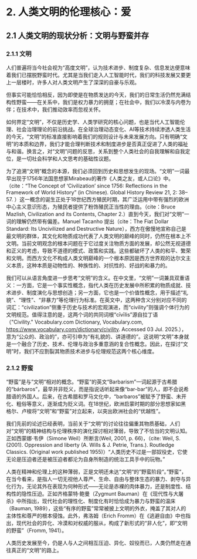 # 2. 人类文明的伦理核心：爱
## 2.1 人类文明的现状分析：文明与野蛮并存
### 2.1.1 文明

人们普遍将当今社会视为“高度文明”，认为技术进步、制度复杂、信息发达便意味着我们已摆脱野蛮时代。尤其是当我们走入人工智能时代，我们的科技发展又要更上一层楼时，许多人对人类文明产生了深深的自豪与乐观。

但事实可能恰恰相反，因为即使是在物质发达的今天，我们的日常生活仍然充满结构性野蛮——在关系中，我们是权力暴力的拥趸；在社会中，我们以冷漠与内卷为伴；在技术中，我们推动效率而忽视关怀。

如何界定“文明”，不仅是历史学、人类学研究的核心问题，也是当代人工智能伦理、社会治理理论的前沿挑战。在全球治理动态变化、AI等技术持续渗透人类生活的今天，“文明”的标准直接影响着我们的规则设计与未来发展方向。只有明确“文明”的本质和边界，我们才能合理判断技术和制度进步是否真正促进了人类的福祉与和谐。换言之，对“文明”问题的反思，关系到整个人类社会的自我理解和自我定位，是一切社会科学和人文思考的基础性议题。

为了追溯“文明”概念的本源，我们必须回到历史和思想发生的现场。“文明”一词最早出现于1756年法国思想家Mirabeau的著作《人类之友，或人口论》中。（cite：“The Concept of ‘Civilization’ since 1756: Reflections in the Framework of World History” (in Chinese). Global History Review 21, 2: 38–57. ）这一概念的诞生正处于18世纪西方殖民时期，其广泛运用中带有强烈的欧洲中心主义意识形态，为殖民者提供了粉饰殖民正当性的理由。（cite：Bruce  Mazlish, Civilization and its Contents, Chapter 2.）直到今天，我们对“文明”一词的理解仍然带有偏差。Manuel Tacanho 提出（cite：The Fiat Dollar Standard: Its Uncivilized and Destructive Nature），西方在傲慢地宣称自己是最文明的群体，其文化和物质成功代表了人类文明的巅峰的同时，仍然在根本上不文明。当前文明观念的根本问题在于它过度关注物质方面的发展，却公然无视道德和正义的考虑，导致不道德的模式、政策和实践。这些都破坏了人类的和平、繁荣和文明。而西方文化不构成人类文明巅峰的一个根本原因是西方世界观的达尔文主义本质，这种本质是动物性的、种族性的、对抗性的、好战的和暴力的。

我们可以从语言角度进一步思考“文明”的含义。在中文里，“文明”一词兼具双重语义：一方面，它是一个事实性概念，指代人类在历史发展中所积累的物质成就、技术进步、制度演化与思想创造；另一方面，它也是一个价值性概念，用于描述“礼貌”、“理性”、“非暴力”等伦理行为标准。在英文中，这两种含义分别对应不同的词汇：“civilization”侧重于历史与技术的宏观演进，而“civility”则强调个体行为的文明规范。值得注意的是，这两个词的共同词根“cīvīlis”源自拉丁语（"Civility." Vocabulary.com Dictionary, Vocabulary.com, https://www.vocabulary.com/dictionary/civility. Accessed 03 Jul. 2025.），意为“公众的、政治的”，亦可引申为“有礼貌的、讲道德的”。这说明“文明”本身就是一个融合了历史、技术、伦理与政治多重意涵的复合性概念。因此，在探讨“文明”时，我们不应割裂其物质技术进步与伦理规范这两个核心维度。

### 2.1.2 野蛮

“野蛮”是与”文明“相对的概念。“野蛮”的英文“Barbarism”一词起源于古希腊的“bárbaros”，最早并非贬义，而是指说话听起来像“bar-bar”的人，即不会说希腊语的外国人。后来，在古希腊和罗马文化中，“barbaros”被赋予了野蛮、未开化、粗俗等意义，逐渐成为贬义词。在18世纪，欧洲启蒙时期的部分思想家如黑格尔、卢梭将“文明”和“野蛮”对立起来，以突出欧洲社会的“优越性”。

我们先前的论述已经表明，当前关于“文明”的讨论往往偏重其物质基础，人们对“文明”的精神结构与伦理秩序的演化探讨相对薄弱，导致了不恰当的文明认知。正如西蒙娜·韦伊（Simone Weil）所断言(Weil, 2001, p. 66)，（cite: Weil, S. (2001). Oppression and liberty (A. Wills & J. Petrie, Trans.). Routledge Classics. (Original work published 1955)）“人类历史不过是一部奴役史，它使无论是压迫者还是被压迫者都沦为自身所制造的统治工具手中的玩物。”

人类在精神和伦理上的这种薄弱，正是文明还未达”文明“的”野蛮阶段“。”野蛮“，在当今看来，是指人一切无视他人尊严、生命、自由与整体生态的暴力、剥夺与异化行为，无论其外在表现为何种形式——无论是赤裸的肉体暴力，还是制度性、结构性的隐性压迫。正如齐格蒙特·鲍曼（Zygmunt Bauman）在《现代性与大屠杀》中所指出，现代社会的理性化、制度化有时恰恰成为暴力与野蛮的温床（Bauman, 1989），这些“有序的野蛮”常常被披上文明的外衣，掩盖了其对人的主体性和尊严的根本侵蚀。此外，弗洛姆（Erich Fromm）在《逃避自由》中也指出，现代社会的异化、冷漠和对权威的服从，构成了新形式的“非人化”，即“文明的野蛮”（Fromm, 1941）。

人类历史发展至今，仍是人与人之间相互压迫、异化、奴役而已，人类仍然走在通往真正的“文明”的路上。
